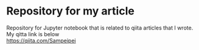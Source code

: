 # Repository for my article
Repository for Jupyter notebook that is related to qiita articles that I wrote.<br>
My qitta link is below<br>
https://qiita.com/Sampeipei
